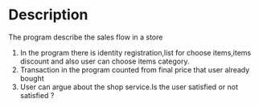 # Description 
The program describe the sales flow in a store
1. In the program there is identity registration,list for choose items,items discount and also user can choose items category.
2. Transaction in the program counted from final price that user already bought
3. User can argue about the shop service.Is the user satisfied or not satisfied ?
